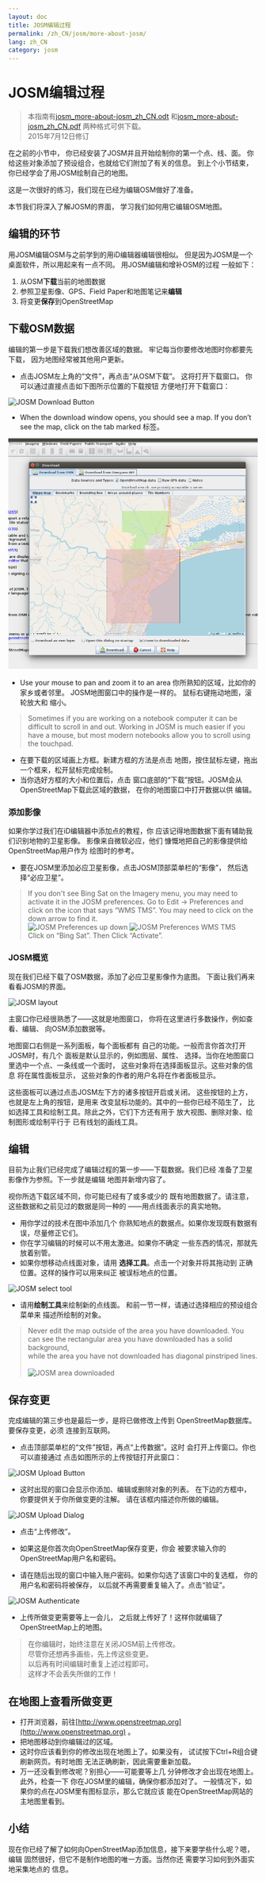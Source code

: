 ```yaml
---
layout: doc
title: JOSM编辑过程
permalink: /zh_CN/josm/more-about-josm/
lang: zh_CN
category: josm
---
```


JOSM编辑过程
========================

> 本指南有[josm_more-about-josm_zh_CN.odt](/files/josm_more-about-josm_zh_CN.odt) 和[josm_more-about-josm_zh_CN.pdf](/files/josm_more-about-josm_zh_CN.pdf) 两种格式可供下载。  
> 2015年7月12日修订  

在之前的小节中，
你已经安装了JOSM并且开始绘制你的第一个点、线、面。
你给这些对象添加了预设组合，也就给它们附加了有关的信息。
到上个小节结束，你已经学会了用JOSM绘制自己的地图。

这是一次很好的练习，我们现在已经为编辑OSM做好了准备。

本节我们将深入了解JOSM的界面，
学习我们如何用它编辑OSM地图。

编辑的环节
---------------------
用JOSM编辑OSM与之前学到的用iD编辑器编辑很相似。
但是因为JOSM是一个桌面软件，所以用起来有一点不同。
用JOSM编辑和增补OSM的过程
一般如下：

1. 从OSM**下载**当前的地图数据
2. 参照卫星影像、GPS、Field Paper和地图笔记来**编辑**
3. 将变更**保存**到OpenStreetMap

下载OSM数据
--------------------
编辑的第一步是下载我们想改善区域的数据。
牢记每当你要修改地图时你都要先下载，
因为地图经常被其他用户更新。

-  点击JOSM左上角的“文件”，再点击“从OSM下载”。
    这将打开下载窗口。
    你可以通过直接点击如下图所示位置的下载按钮
    方便地打开下载窗口：

![JOSM Download Button][]

-  When the download window opens, you should see a map. If you don’t see the map, click on the tab marked
    标签。

![JOSM Download Dialog][]

-  Use your mouse to pan and zoom it to an area
    你所熟知的区域，比如你的家乡或者邻里。
    JOSM地图窗口中的操作是一样的。
    鼠标右键拖动地图，滚轮放大和
    缩小。

> Sometimes if you are working on a notebook computer it can be difficult
> to scroll in and out. Working in JOSM is much easier if you have a mouse,
> but most modern notebooks allow you to scroll using the touchpad.

-  在要下载的区域画上方框。新建方框的方法是点击
    地图，按住鼠标左键，拖出
    一个框来，松开鼠标完成绘制。
- 当你选好方框的大小和位置后，点击
    窗口底部的“下载”按钮。JOSM会从OpenStreetMap下载此区域的数据，
    在你的地图窗口中打开数据以供
    编辑。

### 添加影像
如果你学过我们在iD编辑器中添加点的教程，你
应该记得地图数据下面有辅助我们识别地物的卫星影像。
影像来自微软必应，他们
慷慨地把自己的影像提供给OpenStreetMap用户作为
绘图时的参考。

-  要在JOSM里添加必应卫星影像，点击JOSM顶部菜单栏的“影像”，
    然后选择“必应卫星”。

> If you don't see Bing Sat on the Imagery menu, you may need to activate
> it in the JOSM preferences. Go to Edit -> Preferences and click on the icon
> that says “WMS TMS”. You may need to click on the down arrow to find it.
> <br>
>  ![JOSM Preferences up down][]
>  ![JOSM Preferences WMS TMS][]
> <br>
> Click on “Bing Sat”. Then Click “Activate”.


### JOSM概览
现在我们已经下载了OSM数据，添加了必应卫星影像作为底图。
下面让我们再来看看JOSM的界面。

![JOSM layout][]

主窗口你已经很熟悉了——这就是地图窗口， 
你将在这里进行多数操作，例如查看、编辑、
向OSM添加数据等。

地图窗口右侧是一系列面板，每个面板都有
自己的功能。一般而言你首次打开JOSM时，有几个
面板是默认显示的，例如图层、属性、
选择。当你在地图窗口里选中一个点、一条线或一个面时，
这些对象将在选择面板显示。这些对象的信息
将在属性面板显示，
这些对象的作者的用户名将在作者面板显示。

这些面板可以通过点击JOSM左下方的诸多按钮开启或关闭。
这些按钮的上方，也就是左上角的按钮，是用来
改变鼠标功能的。其中的一些你已经不陌生了，
比如选择工具和绘制工具。除此之外，它们下方还有用于
放大视图、删除对象、绘制图形或绘制平行于
已有线划的画线工具。


编辑
----
目前为止我们已经完成了编辑过程的第一步——下载数据。我们已经
准备了卫星影像作为参照。下一步就是编辑
地图并新增内容了。

视你所选下载区域不同，你可能已经有了或多或少的
既有地图数据了。请注意，这些数据和之前见过的数据是同一种的
——用点线面表示的真实地物。

-  用你学过的技术在图中添加几个
	你熟知地点的数据点。如果你发现既有数据有误，尽量修正它们。
-  你在学习编辑的时候可以不用太激进。如果你不确定
	一些东西的情况，那就先放着别管。
-  如果你想移动点线面对象，请用
    **选择工具**。点击一个对象并将其拖动到
    正确位置。这样的操作可以用来纠正
    被误标地点的位置。

![JOSM select tool][]

- 请用**绘制工具**来绘制新的点线面。
    和前一节一样，请通过选择相应的预设组合菜单来
    描述所绘制的对象。 

> Never edit the map outside of the area you have downloaded. You  
> can see the rectangular area you have downloaded has a solid background,  
> while the area you have not downloaded has diagonal pinstriped lines. 
> <br>  
> ![JOSM area downloaded][]

保存变更
--------------
完成编辑的第三步也是最后一步，是将已做修改上传到
OpenStreetMap数据库。要保存变更，必须
连接到互联网。

- 点击顶部菜单栏的“文件”按钮，再点“上传数据”。这时
    会打开上传窗口。你也可以直接通过
    点击如图所示的上传按钮打开此窗口：

![JOSM Upload Button][]

- 这时出现的窗口会显示你添加、编辑或删除对象的列表。
    在下边的方框中，
    你要提供关于你所做变更的注解。
    请在该框内描述你所做的编辑。

![JOSM Upload Dialog][]

- 点击“上传修改”。

-  如果这是你首次向OpenStreetMap保存变更，你会
    被要求输入你的OpenStreetMap用户名和密码。
-  请在随后出现的窗口中输入账户密码。如果你勾选了该窗口中的复选框，
    你的用户名和密码将被保存，
    以后就不再需要重复输入了。点击“验证”。

![JOSM Authenticate][]

-  上传所做变更需要等上一会儿，
    之后就上传好了！这样你就编辑了OpenStreetMap上的地图。

> 在你编辑时，始终注意在关闭JOSM前上传修改。  
> 尽管你还想再多画些，先上传这些变更。  
> 以后再有时间编辑时重复上述过程即可。  
> 这样才不会丢失所做的工作！

在地图上查看所做变更
---------------------------
-  打开浏览器，前往[http://www.openstreetmap.org](http://www.openstreetmap.org) 。
- 把地图移动到你编辑过的区域。
- 这时你应该看到你的修改出现在地图上了。如果没有，
    试试按下Ctrl+R组合键刷新网页。有时地图
    无法正确刷新，因此需要重新加载。
- 万一还没看到修改呢？别担心——可能要等上几
    分钟修改才会出现在地图上。此外，检查一下
    你在JOSM里的编辑，确保你都添加对了。
    一般情况下，如果你的点在JOSM里有图标显示，那么它就应该
    能在OpenStreetMap网站的主地图里看到。

小结
-------
现在你已经了解了如何向OpenStreetMap添加信息，接下来要学些什么呢？嗯，编辑
固然很好，但它不是制作地图的唯一方面。当然你还
需要学习如何到外面实地采集地点的
信息。


[JOSM Download Button]: /images/josm/josm_download-button.png
[JOSM Download Dialog]: /images/josm/josm_download-dialog.png
[JOSM Preferences up down]: /images/josm/josm_preferences-up-down.png
[JOSM Preferences WMS TMS]: /images/josm/josm_preferences-wms-tms.png
[JOSM layout]: /images/josm/josm_layout.png
[JOSM select tool]: /images/josm/josm_select-tool.png
[JOSM area downloaded]: /images/josm/josm_area-downloaded.png
[JOSM Upload Button]: /images/josm/josm_upload-button.png
[JOSM Upload Dialog]: /images/josm/josm_upload-dialog.png
[JOSM Authenticate]: /images/josm/josm_authenticate.png
